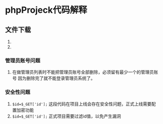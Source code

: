 # phpProjeck代码解释

## 文件下载
  1. ``` ```
  2. ``` ```


### 管理员账号问题
  1. 在做管理员列表时不能把管理员账号全部删除，必须留有最少一个的管理员账号
      因为删除完了就不能登录管理员系统了。
### 安全性问题
  1. ```$id=$_GET['id'];```
      这段代码在项目上线会存在安全性问题，正式上线需要配置加密功能
  2. ```$id=$_GET['id'];```
      正式项目需要过滤id值，以免产生漏洞











































